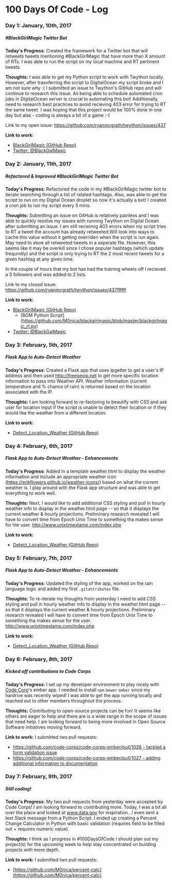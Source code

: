 # 100 Days Of Code - Log

### Day 1: January, 10th, 2017
##### #BlackGirlMagic Twitter Bot

**Today's Progress**: Created the framework for a Twitter bot that will retweets tweets mentioning #BlackGirlMagic that have more than X amount of RTs. I was able to run the script on my local machine and RT pertinent tweets. 

**Thoughts:** I was able to get my Python script to work with Twython locally. However, after trasnferring the script to DigitalOcean my script broke and I am not sure why :( I submitted an issue to Twython's GitHub repo and will continue to research this issue. As being able to schedule automated cron jobs in DigitalOcean server is crucial to automating this bot!
Additionally, need to research best practices to avoid recieving 403 error for trying to RT the same tweet. I was hoping that this project would be 100% done in one day but alas - coding is always a bit of a game :-) 

Link to my open issue: https://github.com/ryanmcgrath/twython/issues/437

**Link to work:** 
- [BlackGirlMagic (GitHub Repo)](https://github.com/M0nica/blackgirlmagic)
- [Twitter: @BlackGalMagic](https://twitter.com/blackgalmagic)


### Day 2: January, 11th, 2017
##### Refactored & Improved #BlackGirlMagic Twitter Bot 

**Today's Progress**: Refactored the code in my #BlackGirlMagic twitter bot to iterate searching through a list of related hashtags. Also, was able to get the script to run on my Digital Ocean droplet so now it's actually a bot! I created a cron job to run my script every 5 mins. 

**Thoughts:** 
Submitting an issue on GitHub is relatively painless and I was able to quickly resolve my issues with running Twython on Digital Ocean after submitting an issue. I am still recieinvg 403 errors when my script tries to RT a tweet the account has already retweeted.Will look into ways to cache this value without it getting overriden when the script is run again. May need to store all retweeted tweets in a seperate file. However, this seems like it may be overkill since I chose popular hashtags (which update frequrntly) and the script is only trying to RT the 2 most recent tweets for a given hashtag at any given time. 

In the couple of hours that my bot has had the training wheels off I recieved a 3 followers and was added to 2 lists. 

Link to my closed issue: https://github.com/ryanmcgrath/twython/issues/437ffffff

**Link to work:** 
- [BlackGirlMagic (GitHub Repo)](https://github.com/M0nica/blackgirlmagic)
   - [BGM Python Script] (https://github.com/M0nica/blackgirlmagic/blob/master/blackgirlmagic_rt.py) 
- [Twitter: @BlackGalMagic](https://twitter.com/blackgalmagic)

### Day 3: February, 5th, 2017
##### Flask App to Auto-Detect Weather 
**Today's Progress**: Created a Flask app that uses ipgetter to get a user's IP address and then used http://freegeoip.net to get more specific location information to pass into Weather API. Weather information (current temperature and % chance of rain) is returned based on the location associated with the IP. 

**Thoughts:** 
I am looking forward to re-factoring to beautify with CSS and ask user for location input if the script is unable to detect their location or if they would like the weather from a different location.


**Link to work:** 
- [Detect_Location_Weather (GitHub Repo)](https://github.com/M0nica/flask_weather/blob/master/detect_location_weather.py)
  



### Day 4: February, 6th, 2017
##### Flask App to Auto-Detect Weather - Enhancements
**Today's Progress**: Added in a template weather.html to display the weather information and include an appropriate weather icon (https://erikflowers.github.io/weather-icons/) based on what the current weather is. I play around with the Flask app structure and was able to get everything to work well.

**Thoughts:** 
Next, I would like to add additional CSS styling and pull in hourly weather info to display in the weather.html page -- so that it displays the current weather & hourly projections. Preliminary research revealed I will have to convert time from Epoch Unix Time to something tha makes sense for hte user. http://www.unixtimestamp.com/index.php

**Link to work:** 
- [Detect_Location_Weather (GitHub Repo)](https://github.com/M0nica/flask_weather/blob/master/detect_location_weather.py)


### Day 5: February, 7th, 2017
##### Flask App to Auto-Detect Weather - Enhancements
**Today's Progress**: Updated the styling of the app, worked on the rain language logic and added my first `.gitattributes` file.

**Thoughts:** 
To re-iterate my thoughts from yesterday I need to add CSS styling and pull in hourly weather info to display in the weather.html page -- so that it displays the current weather & hourly projections. Preliminary research revealed I will have to convert time from Epoch Unix Time to something tha makes sense for the user. http://www.unixtimestamp.com/index.php

**Link to work:** 
- [Detect_Location_Weather (GitHub Repo)](https://github.com/M0nica/flask_weather/blob/master/detect_location_weather.py)
  


### Day 6: February, 8th, 2017
##### Kicked off contributions to Code Corps
**Today's Progress**: I set up my developer environment to play nicely with [Code Corp](https://github.com/code-corps)'s ember app. I needed to install `npm` `bower` `ember` since my hardrive was recently wiped! I was able to get the app running locally and reached out to other members throughout the process. 

**Thoughts:** 
Contributing to open-source projects can be fun! It seems like others are eager to help and there are is a wide range in the scope of issues that need help. I am looking forward to being more involved in Open Source Software initiatives moving forward. 


**Link to work:** 
I submitted two pull requests:
- [https://github.com/code-corps/code-corps-ember/pull/1026 - tackled a form validation issue](https://github.com/code-corps/code-corps-ember/pull/1026)
- [https://github.com/code-corps/code-corps-ember/pull/1027 - adding additional information to documentation](https://github.com/code-corps/code-corps-ember/pull/1027)

### Day 7: February, 9th, 2017
##### Still coding!
**Today's Progress**: My two pull requests from yesterday were accepted by Code Corps! I am looking forward to contributing more. Today, I was a bit all over the place and looked at www.data.gov for inspiration...I even sent a test Slack message from a Python Script. I ended up creating a Percent Change Calculator in Python with basic validation (requires field to be filled out + requires numeric value). 

**Thoughts:** 
I think as I progress in #100DaysOfCode I should plan out my project(s) for the upcoming week to help stay concentrated on building projects with more depth. 


**Link to work:** 
I submitted two pull requests:
- [https://github.com/M0nica/percent-calc](https://github.com/M0nica/percent-calc)






